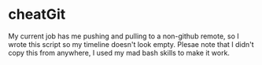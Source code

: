 # cheatGit

My current job has me pushing and pulling to a non-github remote, so I wrote this script so my timeline doesn't look empty. Plesae note that I didn't copy this from anywhere, I used my mad bash skills to make it work. 
